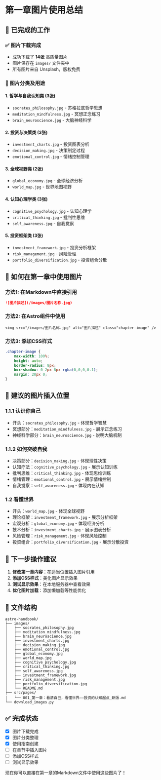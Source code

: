 # 第一章图片使用总结

## 🎯 已完成的工作

### ✅ 图片下载完成
- 成功下载了 **14张** 高质量图片
- 图片保存在 `images/` 文件夹中
- 所有图片来自 Unsplash，版权免费

### 📸 图片分类及用途

#### 1. 哲学与自我认知类 (3张)
- `socrates_philosophy.jpg` - 苏格拉底哲学思想
- `meditation_mindfulness.jpg` - 冥想正念练习
- `brain_neuroscience.jpg` - 大脑神经科学

#### 2. 投资与决策类 (3张)
- `investment_charts.jpg` - 投资图表分析
- `decision_making.jpg` - 决策制定过程
- `emotional_control.jpg` - 情绪控制管理

#### 3. 全球视野类 (2张)
- `global_economy.jpg` - 全球经济分析
- `world_map.jpg` - 世界地图视野

#### 4. 认知心理学类 (3张)
- `cognitive_psychology.jpg` - 认知心理学
- `critical_thinking.jpg` - 批判性思维
- `self_awareness.jpg` - 自我觉察

#### 5. 投资框架类 (3张)
- `investment_framework.jpg` - 投资分析框架
- `risk_management.jpg` - 风险管理
- `portfolio_diversification.jpg` - 投资组合分散

## 📝 如何在第一章中使用图片

### 方法1: 在Markdown中直接引用
```markdown
![图片描述](/images/图片名称.jpg)
```

### 方法2: 在Astro组件中使用
```astro
<img src="/images/图片名称.jpg" alt="图片描述" class="chapter-image" />
```

### 方法3: 添加CSS样式
```css
.chapter-image {
    max-width: 100%;
    height: auto;
    border-radius: 8px;
    box-shadow: 0 2px 8px rgba(0,0,0,0.1);
    margin: 20px 0;
}
```

## 🎨 建议的图片插入位置

### 1.1.1 认识你自己
- 开头：`socrates_philosophy.jpg` - 体现哲学智慧
- 冥想部分：`meditation_mindfulness.jpg` - 展示正念练习
- 神经科学部分：`brain_neuroscience.jpg` - 说明大脑机制

### 1.1.2 如何突破自我
- 决策部分：`decision_making.jpg` - 体现理性决策
- 认知疗法：`cognitive_psychology.jpg` - 展示认知训练
- 批判思维：`critical_thinking.jpg` - 体现思维训练
- 情绪管理：`emotional_control.jpg` - 展示情绪控制
- 自我觉察：`self_awareness.jpg` - 体现内在认知

### 1.2 看懂世界
- 开头：`world_map.jpg` - 体现全球视野
- 理论框架：`investment_framework.jpg` - 展示分析框架
- 宏观分析：`global_economy.jpg` - 体现经济分析
- 技术分析：`investment_charts.jpg` - 展示图表分析
- 风险管理：`risk_management.jpg` - 体现风险控制
- 投资组合：`portfolio_diversification.jpg` - 展示分散投资

## 🚀 下一步操作建议

1. **修改第一章内容**：在适当位置插入图片引用
2. **添加CSS样式**：美化图片显示效果
3. **测试显示效果**：在本地服务器中查看效果
4. **优化图片加载**：添加懒加载等性能优化

## 📁 文件结构
```
astro-handbook/
├── images/
│   ├── socrates_philosophy.jpg
│   ├── meditation_mindfulness.jpg
│   ├── brain_neuroscience.jpg
│   ├── investment_charts.jpg
│   ├── decision_making.jpg
│   ├── emotional_control.jpg
│   ├── global_economy.jpg
│   ├── world_map.jpg
│   ├── cognitive_psychology.jpg
│   ├── critical_thinking.jpg
│   ├── self_awareness.jpg
│   ├── investment_framework.jpg
│   ├── risk_management.jpg
│   ├── portfolio_diversification.jpg
│   └── README.md
├── src/pages/
│   └── 001_第一章：看清自己，看懂世界——投资的认知起点_新版.md
└── download_images.py
```

## ✅ 完成状态
- [x] 图片下载完成
- [x] 图片分类整理
- [x] 使用指南创建
- [ ] 在章节中插入图片
- [ ] 添加CSS样式
- [ ] 测试显示效果

现在你可以直接在第一章的Markdown文件中使用这些图片了！ 